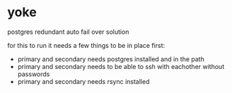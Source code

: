 # yoke
postgres redundant auto fail over solution 


for this to run it needs a few things to be in place first:

* primary and secondary needs postgres installed and in the path
* primary and secondary needs to be able to ssh with eachother without passwords
* primary and secondary needs rsync installed


